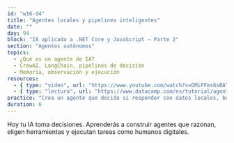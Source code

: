 ```yaml
---
id: "w16-d4"
title: "Agentes locales y pipelines inteligentes"
date: ""
day: 94
block: "IA aplicada a .NET Core y JavaScript – Parte 2"
section: "Agentes autónomos"
topics:
  - ¿Qué es un agente de IA?
  - CrewAI, LangChain, pipelines de decisión
  - Memoria, observación y ejecución
resources:
  - { type: "video", url: "https://www.youtube.com/watch?v=GMiFFms6sBA" }
  - { type: "lectura", url: "https://www.datacamp.com/es/tutorial/agentic-rag-tutorial" }
practice: "Crea un agente que decida si responder con datos locales, buscar en la web o ejecutar una función en tu app."
duration: 6
---
```


Hoy tu IA toma decisiones. Aprenderás a construir agentes que razonan, eligen herramientas y ejecutan tareas como humanos digitales.